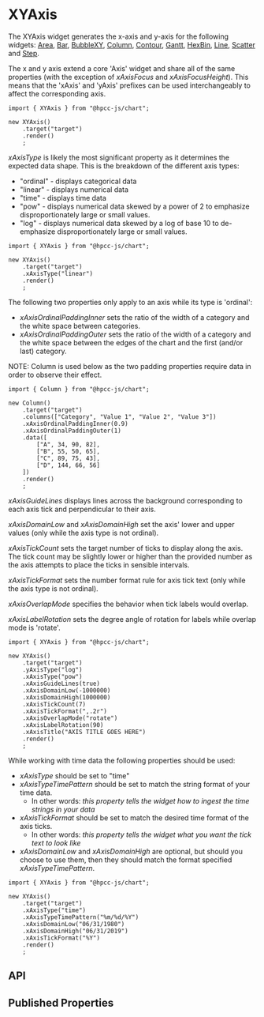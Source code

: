 # XYAxis

<!--meta
{
    "id": 693,
    "name": "XYAxis",
    "kind": 128,
    "kindString": "Class",
    "flags": {
        "isExported": true
    },
    "sources": [
        {
            "fileName": "XYAxis.ts",
            "line": 10,
            "character": 19
        },
        {
            "fileName": "XYAxis.ts",
            "line": 649,
            "character": 23
        }
    ],
    "extendedTypes": [
        {
            "type": "reference",
            "name": "SVGWidget"
        }
    ],
    "extendedBy": [
        {
            "type": "reference",
            "name": "Scatter",
            "id": 1462
        },
        {
            "type": "reference",
            "name": "Column",
            "id": 3083
        },
        {
            "type": "reference",
            "name": "Contour",
            "id": 6230
        },
        {
            "type": "reference",
            "name": "HexBin",
            "id": 9936
        }
    ],
    "folder": "packages/chart"
}
-->

The XYAxis widget generates the x-axis and y-axis for the following widgets: [Area](./Area.md), [Bar](./Bar.md), [BubbleXY](./BubbleXY.md), [Column](./Column.md), [Contour](./Contour.md), [Gantt](./Gantt.md), [HexBin](./HexBin.md), [Line](./Line.md), [Scatter](./Scatter.md) and [Step](./Step.md).

The x and y axis extend a core 'Axis' widget and share all of the same properties (with the exception of _xAxisFocus_ and _xAxisFocusHeight_). This means that the 'xAxis' and 'yAxis' prefixes can be used interchangeably to affect the corresponding axis. 

```sample-code
import { XYAxis } from "@hpcc-js/chart";

new XYAxis()
    .target("target")
    .render()
    ;
```

_xAxisType_ is likely the most significant property as it determines the expected data shape. This is the breakdown of the different axis types:
* "ordinal" - displays categorical data
* "linear" - displays numerical data
* "time" - displays time data
* "pow" - displays numerical data skewed by a power of 2 to emphasize disproportionately large or small values.
* "log" - displays numerical data skewed by a log of base 10 to de-emphasize disproportionately large or small values.

```sample-code
import { XYAxis } from "@hpcc-js/chart";

new XYAxis()
    .target("target")
    .xAxisType("linear")
    .render()
    ;
```

The following two properties only apply to an axis while its type is 'ordinal':
* _xAxisOrdinalPaddingInner_ sets the ratio of the width of a category and the white space between categories.
* _xAxisOrdinalPaddingOuter_ sets the ratio of the width of a category and the white space between the edges of the chart and the first (and/or last) category.

NOTE: Column is used below as the two padding properties require data in order to observe their effect.

```sample-code
import { Column } from "@hpcc-js/chart";

new Column()
    .target("target")
    .columns(["Category", "Value 1", "Value 2", "Value 3"])
    .xAxisOrdinalPaddingInner(0.9)
    .xAxisOrdinalPaddingOuter(1)
    .data([
        ["A", 34, 90, 82],
        ["B", 55, 50, 65],
        ["C", 89, 75, 43],
        ["D", 144, 66, 56]
    ])
    .render()
    ;
```

_xAxisGuideLines_ displays lines across the background corresponding to each axis tick and perpendicular to their axis.

_xAxisDomainLow_ and _xAxisDomainHigh_ set the axis' lower and upper values (only while the axis type is not ordinal).

_xAxisTickCount_ sets the target number of ticks to display along the axis. The tick count may be slightly lower or higher than the provided number as the axis attempts to place the ticks in sensible intervals.

_xAxisTickFormat_ sets the number format rule for axis tick text (only while the axis type is not ordinal).

_xAxisOverlapMode_ specifies the behavior when tick labels would overlap.

_xAxisLabelRotation_ sets the degree angle of rotation for labels while overlap mode is 'rotate'.

```sample-code
import { XYAxis } from "@hpcc-js/chart";

new XYAxis()
    .target("target")
    .yAxisType("log")
    .xAxisType("pow")
    .xAxisGuideLines(true)
    .xAxisDomainLow(-1000000)
    .xAxisDomainHigh(1000000)
    .xAxisTickCount(7)
    .xAxisTickFormat(",.2r")
    .xAxisOverlapMode("rotate")
    .xAxisLabelRotation(90)
    .xAxisTitle("AXIS TITLE GOES HERE")
    .render()
    ;
```

While working with time data the following properties should be used:
* _xAxisType_ should be set to "time"
* _xAxisTypeTimePattern_ should be set to match the string format of your time data.
    * In other words: *this property tells the widget how to ingest the time strings in your data*
* _xAxisTickFormat_ should be set to match the desired time format of the axis ticks.
    * In other words: *this property tells the widget what you want the tick text to look like*
* _xAxisDomainLow_ and _xAxisDomainHigh_ are optional, but should you choose to use them, then they should match the format specified _xAxisTypeTimePattern_.

```sample-code
import { XYAxis } from "@hpcc-js/chart";

new XYAxis()
    .target("target")
    .xAxisType("time")
    .xAxisTypeTimePattern("%m/%d/%Y")
    .xAxisDomainLow("06/31/1980")
    .xAxisDomainHigh("06/31/2019")
    .xAxisTickFormat("%Y")
    .render()
    ;
```

## API

## Published Properties
```@hpcc-js/chart:XYAxis
```
